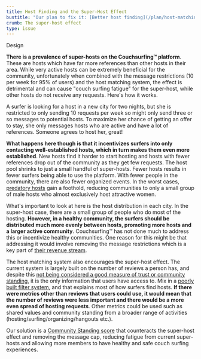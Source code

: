 ```yaml
---
title: Host Finding and the Super-Host Effect
bustitle: "Our plan to fix it: [Better host finding](/plan/host-matching)"
crumb: The super-host effect
type: issue
---
```


<span class="tag tag-design tag-large">Design</span>

**There is a prevalence of super-hosts on the Couchsurfing&#8482; platform**. These are hosts which have far more references than other hosts in their area. While very active hosts can be extremely beneficial for the community, unfortunately when combined with the message restrictions (10 per week for 95% of users) and the host matching system, the effect is detrimental and can cause "couch surfing fatigue" for the super-host, while other hosts do not receive any requests. Here's how it works.

A surfer is looking for a host in a new city for two nights, but she is restricted to only sending 10 requests per week so might only send three or so messages to potential hosts. To maximize her chance of getting an offer to stay, she only messages hosts who are active and have a lot of references. Someone agrees to host her, great!

**What happens here though is that it incentivizes surfers into only contacting well-established hosts, which in turn makes them even more established**. New hosts find it harder to start hosting and hosts with fewer references drop out of the community as they get few requests. The host pool shrinks to just a small handful of super-hosts. Fewer hosts results in fewer surfers being able to use the platform. With fewer people in the community, there are also fewer organized events. In the worst cases, [predatory hosts](/issues/creeps-and-freeloaders) gain a foothold, reducing communities to only a small group of male hosts who almost exclusively host attractive women.

What's important to look at here is the host distribution in each city. In the super-host case, there are a small group of people who do most of the hosting. **However, in a healthy community, the surfers should be distributed much more evenly between hosts, promoting more hosts and a larger active community**. Couchsurfing&#8482; has not done much to address this or incentivize healthy communities. One reason for this might be that addressing it would involve removing the message restrictions which is a key part of [their revenue stream](/issues/profit-and-incentives).

The host matching system also encourages the super-host effect. The current system is largely built on the number of reviews a person has, and despite this [not being considered a good measure of trust or community standing](/issues/reviews), it is the only information that users have access to. Mix in a [poorly built filter system](/issues/the-build), and that explains most of how surfers find hosts. **If there were metrics other than reviews that users could use, it would mean that the number of reviews were less important and there would be a more even spread of hosting requests**. Other metrics could be used such as shared values and community standing from a broader range of activities (hosting/surfing/organizing/hangouts etc.).

Our solution is a [Community Standing score](/plan/reviews) that counteracts the super-host effect and removing the message cap, reducing fatigue from current super-hosts and allowing more members to have healthy and safe couch surfing experiences.
